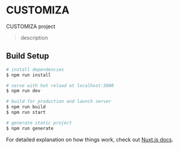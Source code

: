 # CUSTOMIZA
CUSTOMIZA project
> description

## Build Setup

``` bash
# install dependencies
$ npm run install

# serve with hot reload at localhost:3000
$ npm run dev

# build for production and launch server
$ npm run build
$ npm run start

# generate static project
$ npm run generate
```
 
For detailed explanation on how things work, check out [Nuxt.js docs](https://nuxtjs.org).
